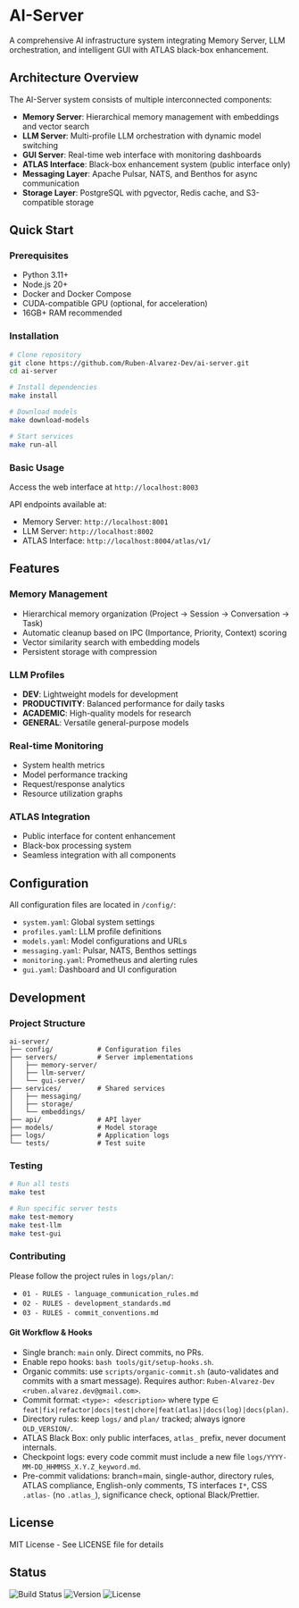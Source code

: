 # AI-Server

A comprehensive AI infrastructure system integrating Memory Server, LLM orchestration, and intelligent GUI with ATLAS black-box enhancement.

## Architecture Overview

The AI-Server system consists of multiple interconnected components:

- **Memory Server**: Hierarchical memory management with embeddings and vector search
- **LLM Server**: Multi-profile LLM orchestration with dynamic model switching
- **GUI Server**: Real-time web interface with monitoring dashboards
- **ATLAS Interface**: Black-box enhancement system (public interface only)
- **Messaging Layer**: Apache Pulsar, NATS, and Benthos for async communication
- **Storage Layer**: PostgreSQL with pgvector, Redis cache, and S3-compatible storage

## Quick Start

### Prerequisites

- Python 3.11+
- Node.js 20+
- Docker and Docker Compose
- CUDA-compatible GPU (optional, for acceleration)
- 16GB+ RAM recommended

### Installation

```bash
# Clone repository
git clone https://github.com/Ruben-Alvarez-Dev/ai-server.git
cd ai-server

# Install dependencies
make install

# Download models
make download-models

# Start services
make run-all
```

### Basic Usage

Access the web interface at `http://localhost:8003`

API endpoints available at:
- Memory Server: `http://localhost:8001`
- LLM Server: `http://localhost:8002`
- ATLAS Interface: `http://localhost:8004/atlas/v1/`

## Features

### Memory Management
- Hierarchical memory organization (Project → Session → Conversation → Task)
- Automatic cleanup based on IPC (Importance, Priority, Context) scoring
- Vector similarity search with embedding models
- Persistent storage with compression

### LLM Profiles
- **DEV**: Lightweight models for development
- **PRODUCTIVITY**: Balanced performance for daily tasks
- **ACADEMIC**: High-quality models for research
- **GENERAL**: Versatile general-purpose models

### Real-time Monitoring
- System health metrics
- Model performance tracking
- Request/response analytics
- Resource utilization graphs

### ATLAS Integration
- Public interface for content enhancement
- Black-box processing system
- Seamless integration with all components

## Configuration

All configuration files are located in `/config/`:

- `system.yaml`: Global system settings
- `profiles.yaml`: LLM profile definitions
- `models.yaml`: Model configurations and URLs
- `messaging.yaml`: Pulsar, NATS, Benthos settings
- `monitoring.yaml`: Prometheus and alerting rules
- `gui.yaml`: Dashboard and UI configuration

## Development

### Project Structure

```
ai-server/
├── config/           # Configuration files
├── servers/          # Server implementations
│   ├── memory-server/
│   ├── llm-server/
│   └── gui-server/
├── services/         # Shared services
│   ├── messaging/
│   ├── storage/
│   └── embeddings/
├── api/              # API layer
├── models/           # Model storage
├── logs/             # Application logs
└── tests/            # Test suite
```

### Testing

```bash
# Run all tests
make test

# Run specific server tests
make test-memory
make test-llm
make test-gui
```

### Contributing

Please follow the project rules in `logs/plan/`:
- `01 - RULES - language_communication_rules.md`
- `02 - RULES - development_standards.md`
- `03 - RULES - commit_conventions.md`

#### Git Workflow & Hooks
- Single branch: `main` only. Direct commits, no PRs.
- Enable repo hooks: `bash tools/git/setup-hooks.sh`.
- Organic commits: use `scripts/organic-commit.sh` (auto-validates and commits with a smart message). Requires author: `Ruben-Alvarez-Dev <ruben.alvarez.dev@gmail.com>`.
- Commit format: `<type>: <description>` where type ∈ `feat|fix|refactor|docs|test|chore|feat(atlas)|docs(log)|docs(plan)`.
- Directory rules: keep `logs/` and `plan/` tracked; always ignore `OLD_VERSION/`.
- ATLAS Black Box: only public interfaces, `atlas_` prefix, never document internals.
- Checkpoint logs: every code commit must include a new file `logs/YYYY-MM-DD_HHMMSS_X.Y.Z_keyword.md`.
 - Pre-commit validations: branch=main, single-author, directory rules, ATLAS compliance, English-only comments, TS interfaces `I*`, CSS `.atlas-` (no `.atlas_`), significance check, optional Black/Prettier.

## License

MIT License - See LICENSE file for details

## Status

![Build Status](https://img.shields.io/badge/build-passing-brightgreen)
![Version](https://img.shields.io/badge/version-1.0.0-blue)
![License](https://img.shields.io/badge/license-MIT-green)
